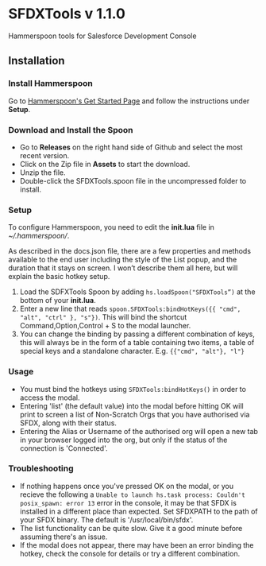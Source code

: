 # SFDXTools v 1.1.0
Hammerspoon tools for Salesforce Development Console

## Installation

### Install Hammerspoon

Go to [Hammerspoon's Get Started Page](https://www.hammerspoon.org/go/) and follow the instructions under **Setup**.

### Download and Install the Spoon

- Go to **Releases** on the right hand side of Github and select the most recent version. 
- Click on the Zip file in **Assets** to start the download.
- Unzip the file.
- Double-click the SFDXTools.spoon file in the uncompressed folder to install. 

### Setup

To configure Hammerspoon, you need to edit the **init.lua** file in *~/.hammerspoon/*.

As described in the docs.json file, there are a few properties and methods available to the end user including the style of the List popup, and the duration that it stays on screen. I won’t describe them all here, but will explain the basic hotkey setup. 

1. Load the SDFXTools Spoon by adding `hs.loadSpoon("SFDXTools”)` at the bottom of your **init.lua**.
2. Enter a new line that reads `spoon.SFDXTools:bindHotKeys({{ "cmd", "alt", "ctrl" }, "s"})`. This will bind the shortcut Command,Option,Control + S to the modal launcher.
3. You can change the binding by passing a different combination of keys, this will always be in the form of a table containing two items, a table of special keys and a standalone character. E.g. `{{"cmd", "alt"}, "l"}` 


### Usage

- You must bind the hotkeys using `SFDXTools:bindHotKeys()` in order to access the modal.
- Entering 'list' (the default value) into the modal before hitting OK will print to screen a list of Non-Scratch Orgs that you have authorised via SFDX, along with their status. 
- Entering the Alias or Username of the authorised org will open a new tab in your browser logged into the org, but only if the status of the connection is 'Connected'.  

### Troubleshooting

- If nothing happens once you've pressed OK on the modal, or you recieve the following a `Unable to launch hs.task process: Couldn't posix_spawn: error 13` error in the console, it may be that SFDX is installed in a different place than expected. Set SFDXPATH to the path of your SFDX binary. The default is '/usr/local/bin/sfdx'. 
- The list functionality can be quite slow. Give it a good minute before assuming there's an issue.
- If the modal does not appear, there may have been an error binding the hotkey, check the console for details or try a different combination.




